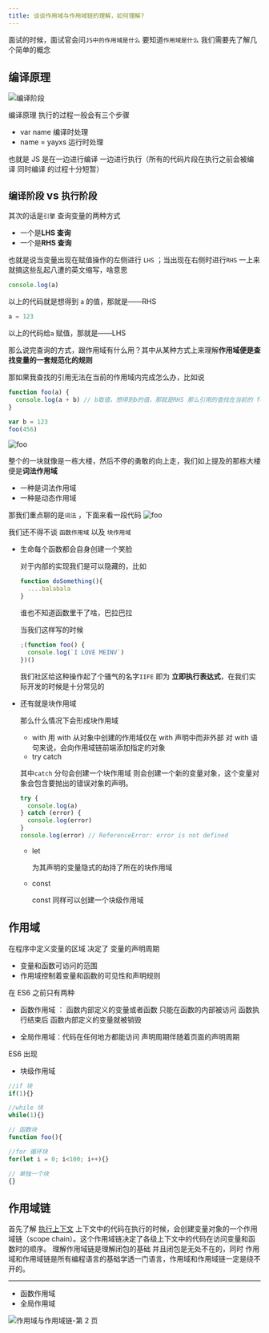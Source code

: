 ```yaml
---
title: 谈谈作用域与作用域链的理解，如何理解?
---
```


面试的时候，面试官会问`JS中的作用域是什么` 要知道`作用域是什么` 我们需要先了解几个简单的概念

## 编译原理

![编译阶段](https://cdn.jsdelivr.net/gh/yayxs/Pics/dontKownJS/%E7%BC%96%E8%AF%91%E9%98%B6%E6%AE%B5.svg)

编译原理 执行的过程一般会有三个步骤

- var name 编译时处理
- name = yayxs 运行时处理

也就是 JS 是在一边进行编译 一边进行执行（所有的代码片段在执行之前会被编译 同时编译 的过程十分短暂）

## `编译阶段` vs `执行阶段`

其次的话是`引擎` 查询变量的两种方式

- 一个是**LHS 查询**
- 一个是**RHS 查询**

也就是说当变量出现在赋值操作的左侧进行 `LHS` ；当出现在右侧时进行`RHS` 一上来就搞这些乱起八遭的英文缩写，啥意思

```javascript
console.log(a)
```

以上的代码就是想得到 `a` 的值，那就是——RHS

```javascript
a = 123
```

以上的代码给`a` 赋值，那就是——LHS

那么说完查询的方式，跟作用域有什么用？其中从某种方式上来理解**作用域便是查找变量的一套规范化的规则**

那如果我查找的引用无法在当前的作用域内完成怎么办，比如说

```javascript
function foo(a) {
  console.log(a + b) // b取值，想得到b的值，那就是RHS 那么引用的查找在当前的 foo无法完成
}

var b = 123
foo(456)
```

<img src="https://user-gold-cdn.xitu.io/2020/6/16/172bd9591dc641b6?w=464&h=411&f=png&s=9736" alt="foo">
<!-- ![](https://user-gold-cdn.xitu.io/2020/6/16/172bd9591dc641b6?w=464&h=411&f=png&s=9736) -->

整个的一块就像是一栋大楼，然后不停的勇敢的向上走，我们如上提及的那栋大楼便是**词法作用域**

- 一种是词法作用域
- 一种是动态作用域

那我们重点聊的是`词法` ，下面来看一段代码
<img src="https://user-gold-cdn.xitu.io/2020/6/16/172bda0752c43347?w=728&h=369&f=png&s=20385" alt="foo">

<!-- ![](https://user-gold-cdn.xitu.io/2020/6/16/172bda0752c43347?w=728&h=369&f=png&s=20385) -->

我们还不得不谈 `函数作用域` 以及 `块作用域`

- 生命每个函数都会自身创建一个笑脸

  对于内部的实现我们是可以隐藏的，比如

  ```javascript
  function doSomething(){
    ....balabala
  }
  ```

  谁也不知道函数里干了啥，巴拉巴拉

  当我们这样写的时候

  ```javascript
  ;(function foo() {
    console.log(`I LOVE MEINV`)
  })()
  ```

  我们社区给这种操作起了个骚气的名字`IIFE` 即为 **立即执行表达式**，在我们实际开发的时候是十分常见的

- 还有就是块作用域

  那么什么情况下会形成块作用域

  - with 用 with 从对象中创建的作用域仅在 with 声明中而非外部 对 with 语句来说，会向作用域链前端添加指定的对象
  - try catch

  其中`catch` 分句会创建一个块作用域 则会创建一个新的变量对象，这个变量对象会包含要抛出的错误对象的声明。

  ```javascript
  try {
    console.log(a)
  } catch (error) {
    console.log(error)
  }
  console.log(error) // ReferenceError: error is not defined
  ```

  - let

    为其声明的变量隐式的劫持了所在的块作用域

  - const

    const 同样可以创建一个块级作用域

## 作用域

在程序中定义变量的区域 决定了 变量的声明周期

- 变量和函数可访问的范围
- 作用域控制着变量和函数的可见性和声明规则

在 ES6 之前只有两种

- 函数作用域 ： 函数内部定义的变量或者函数 只能在函数的内部被访问 函数执行结束后 函数内部定义的变量就被销毁

- 全局作用域：代码在任何地方都能访问 声明周期伴随着页面的声明周期

ES6 出现

- 块级作用域

```js
//if 块
if(1){}

//while 块
while(1){}

// 函数块
function foo(){

//for 循环块
for(let i = 0; i<100; i++){}

// 单独一个块
{}
```

## 作用域链

首先了解 [执行上下文](./context.md) 上下文中的代码在执行的时候，会创建变量对象的一个作用域链（scope chain）。这个作用域链决定了各级上下文中的代码在访问变量和函数时的顺序。
理解作用域链是理解闭包的基础 并且闭包是无处不在的，同时 作用域和作用域链是所有编程语言的基础学透一门语言，作用域和作用域链一定是绕不开的。

---

- 函数作用域
- 全局作用域

![作用域与作用域链-第 2 页](https://cdn.jsdelivr.net/gh/yayxs/Pics/dontKownJS/%E4%BD%9C%E7%94%A8%E5%9F%9F%E4%B8%8E%E4%BD%9C%E7%94%A8%E5%9F%9F%E9%93%BE-%E7%AC%AC%202%20%E9%A1%B5.svg)

